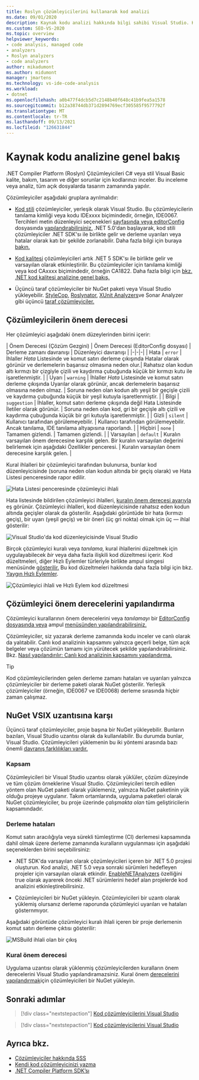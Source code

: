 ```yaml
---
title: Roslyn çözümleyicilerini kullanarak kod analizi
ms.date: 09/01/2020
description: Kaynak kodu analizi hakkında bilgi sahibi Visual Studio. Kod düzeltmeleri ve farklı çözümleyici türleri ile önem derecesi hakkında bilgi edinmek.
ms.custom: SEO-VS-2020
ms.topic: overview
helpviewer_keywords:
- code analysis, managed code
- analyzers
- Roslyn analyzers
- code analyzers
author: mikadumont
ms.author: midumont
manager: jmartens
ms.technology: vs-ide-code-analysis
ms.workload:
- dotnet
ms.openlocfilehash: a0b477f4dcb5d7c2148b40f648c41b9fea5a1578
ms.sourcegitcommit: b12a38744db371d2894769ecf305585f9577792f
ms.translationtype: MT
ms.contentlocale: tr-TR
ms.lasthandoff: 09/13/2021
ms.locfileid: "126631844"
---
```

# <a name="overview-of-source-code-analysis"></a>Kaynak kodu analizine genel bakış

.NET Compiler Platform (Roslyn) Çözümleyicileri C# veya stil Visual Basic kalite, bakım, tasarım ve diğer sorunlar için kodlarınızı inceler. Bu inceleme veya analiz, tüm açık dosyalarda tasarım zamanında yapılır.

Çözümleyiciler aşağıdaki gruplara ayrılmalıdır:

- [Kod stili](/dotnet/fundamentals/code-analysis/code-style-rule-options?preserve-view=true&view=vs-2019#convention-categories) çözümleyiciler, yerleşik olarak Visual Studio. Bu çözümleyicilerin tanılama kimliği veya kodu IDExxxx biçimindedir, örneğin, IDE0067. Tercihleri metin düzenleyici seçenekleri [sayfasında veya editorConfig](../ide/code-styles-and-code-cleanup.md) dosyasında [yapılandırabilirsiniz.](/dotnet/fundamentals/code-analysis/code-style-rule-options) .NET 5.0'dan başlayarak, kod stili çözümleyiciler .NET SDK'sı ile birlikte gelir ve derleme uyarıları veya hatalar olarak katı bir şekilde zorlanabilir. Daha fazla bilgi için buraya [bakın.](/dotnet/fundamentals/productivity/code-analysis#code-style-analysis)

- [Kod kalitesi](/dotnet/fundamentals/code-analysis/quality-rules/index) çözümleyicileri artık .NET 5 SDK'sı ile birlikte gelir ve varsayılan olarak etkinleştirilir. Bu çözümleyiciler için tanılama kimliği veya kod CAxxxx biçimindedir, örneğin CA1822. Daha fazla bilgi için [bkz. .NET kod kalitesi analizine genel bakış.](/dotnet/fundamentals/productivity/code-analysis#code-quality-analysis)

- Üçüncü taraf çözümleyiciler bir NuGet paketi veya Visual Studio yükleyebilir. [StyleCop,](https://www.nuget.org/packages/StyleCop.Analyzers/) [Roslynator](https://www.nuget.org/packages/Roslynator.Analyzers/), [XUnit Analyzers](https://www.nuget.org/packages/xunit.analyzers/)ve Sonar Analyzer gibi üçüncü [taraf çözümleyiciler.](https://www.nuget.org/packages/SonarAnalyzer.CSharp/)

## <a name="severity-levels-of-analyzers"></a>Çözümleyicilerin önem derecesi

Her çözümleyici aşağıdaki önem düzeylerinden birini içerir:

| Önem Derecesi (Çözüm Gezgini) | Önem Derecesi (EditorConfig dosyası) | Derleme zamanı davranışı | Düzenleyici davranışı |
|-|-|-|
| Hata | `error` | İhlaller *Hata* Listesinde ve komut satırı derleme çıkışında Hatalar olarak görünür ve derlemelerin başarısız olmasına neden olur.| Rahatsız olan kodun altı kırmızı bir çizgiyle çizili ve kaydırma çubuğunda küçük bir kırmızı kutu ile işaretlenmiştir. |
| Uyarı | `warning` | İhlaller *Hata* Listesinde ve komut satırı derleme çıkışında Uyarılar olarak görünür, ancak derlemelerin başarısız olmasına neden olmaz. | Soruna neden olan kodun altı yeşil bir geçişle çizili ve kaydırma çubuğunda küçük bir yeşil kutuyla işaretlenmiştir. |
| Bilgi | `suggestion` | İhlaller, komut satırı derleme çıkışında değil Hata Listesinde İletiler olarak görünür.  | Soruna neden olan kod, gri bir geçişle altı çizili ve kaydırma çubuğunda küçük bir gri kutuyla işaretlenmiştir. |
| Gizli | `silent` | Kullanıcı tarafından görülemeyebilir. | Kullanıcı tarafından görülemeyebilir. Ancak tanılama, IDE tanılama altyapısına raporlandı. |
| Hiçbiri | `none` | Tamamen gizlendi. | Tamamen gizlendi. |
| Varsayılan | `default` | Kuralın varsayılan önem derecesine karşılık gelen. Bir kuralın varsayılan değerini belirlemek için aşağıdaki Özellikler penceresi. | Kuralın varsayılan önem derecesine karşılık gelen. |

Kural ihlalleri bir çözümleyici tarafından bulunursa, bunlar kod düzenleyicisinde (soruna neden olan kodun altında bir geçiş olarak) ve Hata Listesi penceresinde rapor edilir. 

![Hata Listesi penceresinde çözümleyici ihlali](../code-quality/media/code-analysis-error-list.png)

Hata listesinde bildirilen çözümleyici ihlalleri, [kuralın önem derecesi ayarıyla](../code-quality/use-roslyn-analyzers.md#configure-severity-levels) eş görünür. Çözümleyici ihlalleri, kod düzenleyicisinde rahatsız eden kodun altında geçişler olarak da gösterilir. Aşağıdaki görüntüde bir hata (kırmızı geçiş), bir uyarı (yeşil geçiş) ve bir öneri (üç gri nokta) olmak için üç &mdash; ihlal gösterilir:

![Visual Studio'da kod düzenleyicisinde Visual Studio](media/diagnostics-severity-colors.png)

Birçok çözümleyici kuralı veya *tanılama,* kural ihlallerini düzeltmek için uygulayabilecek *bir* veya daha fazla ilişkili kod düzeltmesi içerir. Kod düzeltmeleri, diğer Hızlı Eylemler türleriyle birlikte ampul simgesi menüsünde [gösterilir.](../ide/quick-actions.md) Bu kod düzeltmeleri hakkında daha fazla bilgi için bkz. [Yaygın Hızlı Eylemler](../ide/quick-actions.md).

![Çözümleyici ihlali ve Hızlı Eylem kod düzeltmesi](../code-quality/media/built-in-analyzer-code-fix.png)

## <a name="configure-analyzer-severity-levels"></a>Çözümleyici önem derecelerini yapılandırma

Çözümleyici kurallarının önem derecelerini veya *tanılamayı* bir [EditorConfig dosyasında veya](../code-quality/use-roslyn-analyzers.md#set-rule-severity-in-an-editorconfig-file) ampul [menüsünden yapılandırabilirsiniz.](../code-quality/use-roslyn-analyzers.md#set-rule-severity-from-the-light-bulb-menu)

Çözümleyiciler, siz yazarak derleme zamanında kodu inceler ve canlı olarak da yalıtabilir. Canlı kod analizinin kapsamını yalnızca geçerli belge, tüm açık belgeler veya çözümün tamamı için yürütecek şekilde yapılandırabilirsiniz. Bkz. [Nasıl yapılandırılır: Canlı kod analizinin kapsamını yapılandırma.](./configure-live-code-analysis-scope-managed-code.md)

> [!TIP]
> Kod çözümleyicilerinden gelen derleme zamanı hataları ve uyarıları yalnızca çözümleyiciler bir derleme paketi olarak NuGet gösterilir. Yerleşik çözümleyiciler (örneğin, IDE0067 ve IDE0068) derleme sırasında hiçbir zaman çalışmaz.

## <a name="nuget-package-versus-vsix-extension"></a>NuGet VSIX uzantısına karşı

Üçüncü taraf çözümleyiciler, proje başına bir NuGet yükleyebilir. Bunların bazıları, Visual Studio uzantısı olarak da kullanılabilir. Bu durumda bunlar, Visual Studio. Çözümleyicileri yüklemenin bu iki yöntemi arasında bazı önemli [davranış farklılıkları vardır.](../code-quality/install-roslyn-analyzers.md)

### <a name="scope"></a>Kapsam

Çözümleyicileri bir Visual Studio uzantısı olarak yüklüler, çözüm düzeyinde ve tüm çözüm örneklerine Visual Studio. Çözümleyicileri tercih edilen yöntem olan NuGet paketi olarak yüklemeniz, yalnızca NuGet paketinin yük olduğu projeye uygulanır. Takım ortamlarında, uygulama paketleri olarak NuGet çözümleyiciler, bu proje üzerinde *çalışmakta olan* tüm geliştiricilerin kapsamındadır.

### <a name="build-errors"></a>Derleme hataları

Komut satırı aracılığıyla veya sürekli tümleştirme (CI) derlemesi kapsamında dahil olmak üzere derleme zamanında kuralların uygulanması için aşağıdaki seçeneklerden birini seçebilirsiniz:

- .NET SDK'da varsayılan olarak çözümleyicileri içeren bir .NET 5.0 projesi oluşturun. Kod analizi, .NET 5.0 veya sonraki sürümleri hedefleyen projeler için varsayılan olarak etkindir. [EnableNETAnalyzers](/dotnet/core/project-sdk/msbuild-props#enablenetanalyzers) özelliğini true olarak ayarerek önceki .NET sürümlerini hedef alan projelerde kod analizini etkinleştirebilirsiniz.

- Çözümleyicileri bir NuGet yükleyin. Çözümleyicileri bir uzantı olarak yüklemiş olursanız derleme raporunda çözümleyici uyarıları ve hataları gösternmıyor.

Aşağıdaki görüntüde çözümleyici kuralı ihlali içeren bir proje derlemenin komut satırı derleme çıktısı gösterilir:

![MSBuild ihlali olan bir çıkış](media/command-line-build-analyzers.png)

### <a name="rule-severity"></a>Kural önem derecesi

Uygulama uzantısı olarak yüklenmiş çözümleyicilerden kuralların önem derecelerini Visual Studio yapılandıramazsiniz. Kural önem [derecelerini yapılandırmak](../code-quality/use-roslyn-analyzers.md#configure-severity-levels)için çözümleyicileri bir NuGet yükleyin.

## <a name="next-steps"></a>Sonraki adımlar

> [!div class="nextstepaction"]
> [Kod çözümleyicilerini Visual Studio](../code-quality/install-roslyn-analyzers.md)

> [!div class="nextstepaction"]
> [Kod çözümleyicilerini Visual Studio](../code-quality/use-roslyn-analyzers.md)

## <a name="see-also"></a>Ayrıca bkz.

- [Çözümleyiciler hakkında SSS](analyzers-faq.yml)
- [Kendi kod çözümleyicinizi yazma](../extensibility/getting-started-with-roslyn-analyzers.md)
- [.NET Compiler Platform SDK’sı](/dotnet/csharp/roslyn-sdk/)